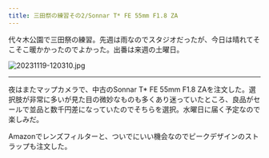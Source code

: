 ```yaml
---
title: 三田祭の練習その2/Sonnar T* FE 55mm F1.8 ZA
---
```


代々木公園で三田祭の練習。先週は雨なのでスタジオだったが、今日は晴れてそこそこ暖かかったのでよかった。出番は来週の土曜日。

![20231119-120310.jpg](https://ceshmina-photos.s3.ap-northeast-1.amazonaws.com/medium/202311/20231119-120310.jpg)

---

夜はまたマップカメラで、中古のSonnar T* FE 55mm F1.8 ZAを注文した。選択肢が非常に多いが見た目の微妙なものも多くあり迷っていたところ、良品がセールで並品と数千円差になっていたのでそちらを選択。水曜日に届く予定なので楽しみだ。

Amazonでレンズフィルターと、ついでにいい機会なのでピークデザインのストラップも注文した。
